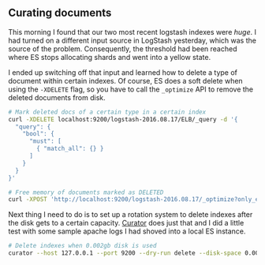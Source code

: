 ## Curating documents

This morning I found that our two most recent logstash indexes were _huge_.
I had turned on a different input source in LogStash yesterday, which was the source of the problem.
Consequently, the threshold had been reached where ES stops allocating shards and went into a yellow state.

I ended up switching off that input and learned how to delete a type of document within certain indexes.
Of course, ES does a soft delete when using the `-XDELETE` flag, so you have to call the `_optimize` API to 
remove the deleted documents from disk.

```bash
# Mark deleted docs of a certain type in a certain index
curl -XDELETE localhost:9200/logstash-2016.08.17/ELB/_query -d '{
  "query": {
    "bool": {
      "must": [
        { "match_all": {} }
      ]
    }
  }
}'

# Free memory of documents marked as DELETED
curl -XPOST 'http://localhost:9200/logstash-2016.08.17/_optimize?only_expunge_deletes'
```

Next thing I need to do is to set up a rotation system to delete indexes after the disk gets to a certain capacity.
[Curator](https://www.elastic.co/guide/en/elasticsearch/client/curator/current/index.html) does just that
and I did a little test with some sample apache logs I had shoved into a local ES instance.

```bash
# Delete indexes when 0.002gb disk is used
curator --host 127.0.0.1 --port 9200 --dry-run delete --disk-space 0.002 indices --prefix logstash
```
